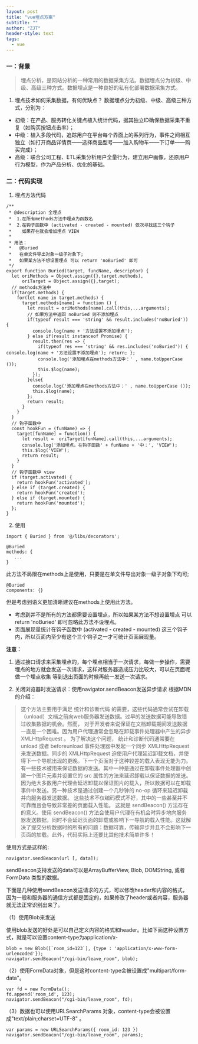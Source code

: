 ```yaml
---
layout: post
title: "vue埋点方案"
subtitle: ""
author: "ZJT"
header-style: text
tags:
  - vue
---
```



### 一：背景

>埋点分析，是网站分析的一种常用的数据采集方法。数据埋点分为初级、中级、高级三种方式。数据埋点是一种良好的私有化部署数据采集方式。

1. 埋点技术如何采集数据，有何优缺点？
数据埋点分为初级、中级、高级三种方式，分别为：  
- 初级：在产品、服务转化关键点植入统计代码，据其独立ID确保数据采集不重复（如购买按钮点击率）；
- 中级：植入多段代码，追踪用户在平台每个界面上的系列行为，事件之间相互独立（如打开商品详情页——选择商品型号——加入购物车——下订单——购买完成）；
- 高级：联合公司工程、ETL采集分析用户全量行为，建立用户画像，还原用户行为模型，作为产品分析、优化的基础。

### 二：代码实现

1. 埋点方法代码

```
/**
 * @description 全埋点 
 *  1.在所有methods方法中埋点为函数名
 *  2.在钩子函数中 (activated - created - mounted) 依次寻找这三个钩子
 *    如果存在就会增加埋点 VIEW
 * 
 * 用法： 
 *   @Buried
 *   在单文件导出对象一级子对象下;
 *   如果某方法不想设置埋点 可以 return 'noBuried' 即可
 */
export function Buried(target, funcName, descriptor) {
  let oriMethods = Object.assign({},target.methods),
      oriTarget = Object.assign({},target);
  // methods方法中
  if(target.methods) {
    for(let name in target.methods) {
      target.methods[name] = function () {
        let result = oriMethods[name].call(this,...arguments);
        // 如果方法中返回 noBuried 则不添加埋点
        if(typeof result === 'string' && result.includes('noBuried')) {
          console.log(name + '方法设置不添加埋点');
        } else if(result instanceof Promise) {
          result.then(res => {
            if(typeof res === 'string' && res.includes('noBuried')) { console.log(name + '方法设置不添加埋点'); return; };
            console.log('添加埋点在methods方法中：' , name.toUpperCase ());
            this.$log(name);
          });
        }else{
          console.log('添加埋点在methods方法中：' , name.toUpperCase ());
          this.$log(name);
        };
        return result;
      }
    }
  }
  // 钩子函数中
  const hookFun = (funName) => {
    target[funName] = function() {
      let result =  oriTarget[funName].call(this,...arguments);
      console.log('添加埋点，在钩子函数' + funName + '中：', 'VIEW');
      this.$log('VIEW');
      return result;
    }
  }
  // 钩子函数中 view
  if (target.activated) {
    return hookFun('activated');
  } else if (target.created) {
    return hookFun('created');
  } else if (target.mounted) {
    return hookFun('mounted');
  };
}
```

2. 使用

```
import { Buried } from '@/libs/decorators';

@Buried
methods: {
   ...
}
```
此方法不局限在methods上是使用，只要是在单文件导出对象一级子对象下均可;
```
@Buried
components: {}
```
但是考虑到语义更加清晰建议在methods上使用此方法。  
- 考虑到并不是所有的方法都需要设置埋点，所以如果某方法不想设置埋点 可以 return 'noBuried' 即可忽略此方法不设埋点。
- 页面展现量统计在钩子函数中 (activated - created - mounted) 这三个钩子内，所以页面内至少有这个三个钩子之一才可统计页面展现量。

**注意：**

1. 通过接口请求来采集埋点的，每个埋点相当于一次请求，每做一步操作，需要埋点的地方就会发送一次请求，这样对服务器造成压力比较大，可以在页面呢做一个埋点收集 等到退出页面的时候再统一发送一次请求。

2. 关闭浏览器时发送请求：使用navigator.sendBeacon发送异步请求
根据MDN的介绍：
>这个方法主要用于满足 统计和诊断代码 的需要，这些代码通常尝试在卸载（unload）文档之前向web服务器发送数据。过早的发送数据可能导致错过收集数据的机会。然而， 对于开发者来说保证在文档卸载期间发送数据一直是一个困难。因为用户代理通常会忽略在卸载事件处理器中产生的异步 XMLHttpRequest 。
为了解决这个问题， 统计和诊断代码通常要在 unload 或者 beforeunload 事件处理器中发起一个同步 XMLHttpRequest 来发送数据。同步的 XMLHttpRequest 迫使用户代理延迟卸载文档，并使得下一个导航出现的更晚。下一个页面对于这种较差的载入表现无能为力。
有一些技术被用来保证数据的发送。其中一种是通过在卸载事件处理器中创建一个图片元素并设置它的 src 属性的方法来延迟卸载以保证数据的发送。因为绝大多数用户代理会延迟卸载以保证图片的载入，所以数据可以在卸载事件中发送。另一种技术是通过创建一个几秒钟的 no-op 循环来延迟卸载并向服务器发送数据。
这些技术不仅编码模式不好，其中的一些甚至并不可靠而且会导致非常差的页面载入性能。
这就是 sendBeacon() 方法存在的意义。使用 sendBeacon() 方法会使用户代理在有机会时异步地向服务器发送数据，同时不会延迟页面的卸载或影响下一导航的载入性能。这就解决了提交分析数据时的所有的问题：数据可靠，传输异步并且不会影响下一页面的加载。此外，代码实际上还要比其他技术简单许多！

使用方式是这样的:
```
navigator.sendBeacon(url [, data]);
```
sendBeacon支持发送的data可以是ArrayBufferView, Blob, DOMString, 或者 FormData 类型的数据。

下面是几种使用sendBeacon发送请求的方式，可以修改header和内容的格式，因为一般和服务器的通信方式都是固定的，如果修改了header或者内容，服务器就无法正常识别出来了。

（1）使用Blob来发送

使用blob发送的好处是可以自己定义内容的格式和header。比如下面这种设置方式，就是可以设置content-type为application/x-
```
blob = new Blob([`room_id=123`], {type : 'application/x-www-form-urlencoded'});
navigator.sendBeacon("/cgi-bin/leave_room", blob);
```
（2）使用FormData对象，但是这时content-type会被设置成"multipart/form-data"。
```
var fd = new FormData();
fd.append('room_id', 123);
navigator.sendBeacon("/cgi-bin/leave_room", fd);
```
（3）数据也可以使用URLSearchParams 对象，content-type会被设置成"text/plain;charset=UTF-8" 。
```
var params = new URLSearchParams({ room_id: 123 })
navigator.sendBeacon("/cgi-bin/leave_room", params);
```
